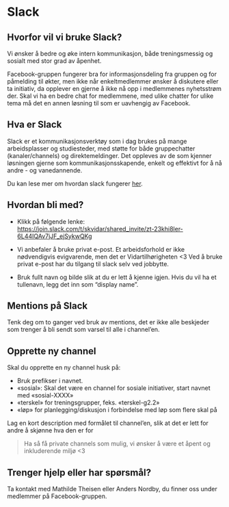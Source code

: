 # Slack

## Hvorfor vil vi bruke Slack?

Vi ønsker å bedre og øke intern kommunikasjon, både treningsmessig og sosialt med stor grad av åpenhet.

Facebook-gruppen fungerer bra for informasjonsdeling fra gruppen og for påmelding til økter, men ikke når enkeltmedlemmer ønsker å diskutere eller ta initiativ,
da opplever en gjerne å ikke nå opp i medlemmenes nyhetsstrøm der. Skal vi ha en bedre chat for medlemmene, med ulike chatter for ulike tema må det en annen løsning
til som er uavhengig av Facebook.

## Hva er Slack

Slack er et kommunikasjonsverktøy som i dag brukes på mange arbeidsplasser og studiesteder, med støtte for både gruppechatter (kanaler/channels) og direktemeldinger.
Det oppleves av de som kjenner løsningen gjerne som kommunikasjonsskapende, enkelt og effektivt for å nå andre - og vanedannende.

Du kan lese mer om hvordan slack fungerer [her](https://websetnet.net/no/what-is-slack-and-how-does-it-work-plus-plenty-of-slack-tips-and-tricks/#:~:text=Hvordan%20fungerer%20Slack%3F).

## Hvordan bli med?

* Klikk på følgende lenke: https://join.slack.com/t/skvidar/shared_invite/zt-23khi8ler-6L44IQAv7jJF_ejSykwQKg

* Vi anbefaler å bruke privat e-post. Et arbeidsforhold er ikke nødvendigvis evigvarende, men det er Vidartilhørigheten <3 Ved å bruke privat e-post har du tilgang til slack selv ved jobbytte.
* Bruk fullt navn og bilde slik at du er lett å kjenne igjen. Hvis du vil ha et tullenavn, legg det inn som “display name”.

## Mentions på Slack

Tenk deg om to ganger ved bruk av mentions, det er ikke alle beskjeder som trenger å bli sendt som varsel til alle i channel’en.

## Opprette ny channel

Skal du opprette en ny channel husk på:

* Bruk prefikser i navnet.
* «sosial»: Skal det være en channel for sosiale initiativer, start navnet med «sosial-XXXX»
* «terskel» for treningsgrupper, feks. «terskel-g2.2»
* «løp» for planlegging/diskusjon i forbindelse med løp som flere skal på

Lag en kort description med formålet til channel’en, slik at det er lett for andre å skjønne hva den er for

>Ha så få private channels som mulig, vi ønsker å være et åpent og inkluderende miljø <3

## Trenger hjelp eller har spørsmål?

Ta kontakt med Mathilde Theisen eller Anders Nordby, du finner oss under medlemmer på Facebook-gruppen.
